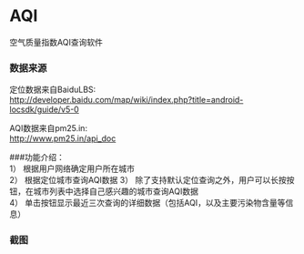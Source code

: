 # AQI
空气质量指数AQI查询软件

### 数据来源 
定位数据来自BaiduLBS:  
http://developer.baidu.com/map/wiki/index.php?title=android-locsdk/guide/v5-0  

AQI数据来自pm25.in:  
http://www.pm25.in/api_doc

###功能介绍：  
1） 根据用户网络确定用户所在城市  
2） 根据定位城市查询AQI数据
3） 除了支持默认定位查询之外，用户可以长按按钮，在城市列表中选择自己感兴趣的城市查询AQI数据  
4） 单击按钮显示最近三次查询的详细数据（包括AQI，以及主要污染物含量等信息）

### 截图  

